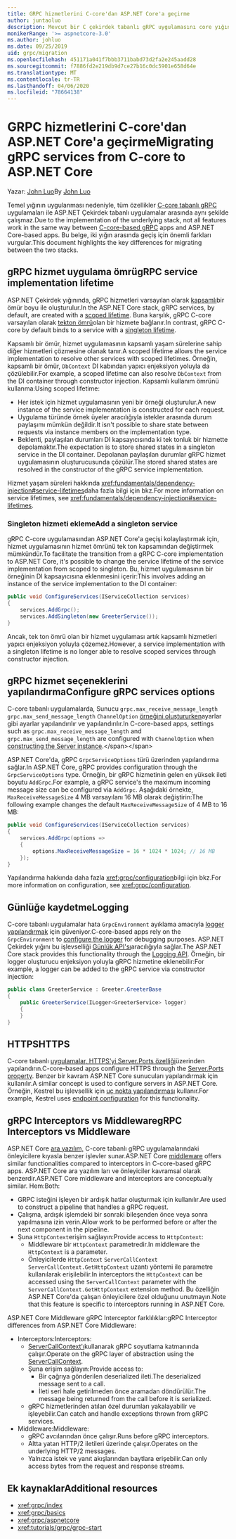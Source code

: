```yaml
---
title: GRPC hizmetlerini C-core'dan ASP.NET Core'a geçirme
author: juntaoluo
description: Mevcut bir C çekirdek tabanlı gRPC uygulamasını core yığınının üzerinde çalıştırmak için nasıl ASP.NET öğrenin.
monikerRange: '>= aspnetcore-3.0'
ms.author: johluo
ms.date: 09/25/2019
uid: grpc/migration
ms.openlocfilehash: 451171a041f7bbb3711babd73d2fa2e245aadd28
ms.sourcegitcommit: f7886fd2e219db9d7ce27b16c0dc5901e658d64e
ms.translationtype: MT
ms.contentlocale: tr-TR
ms.lasthandoff: 04/06/2020
ms.locfileid: "78664138"
---
```

# <a name="migrating-grpc-services-from-c-core-to-aspnet-core"></a><span data-ttu-id="b7a58-103">GRPC hizmetlerini C-core'dan ASP.NET Core'a geçirme</span><span class="sxs-lookup"><span data-stu-id="b7a58-103">Migrating gRPC services from C-core to ASP.NET Core</span></span>

<span data-ttu-id="b7a58-104">Yazar: [John Luo](https://github.com/juntaoluo)</span><span class="sxs-lookup"><span data-stu-id="b7a58-104">By [John Luo](https://github.com/juntaoluo)</span></span>

<span data-ttu-id="b7a58-105">Temel yığının uygulanması nedeniyle, tüm özellikler [C-core tabanlı gRPC](https://grpc.io/blog/grpc-stacks) uygulamaları ile ASP.NET Çekirdek tabanlı uygulamalar arasında aynı şekilde çalışmaz.</span><span class="sxs-lookup"><span data-stu-id="b7a58-105">Due to the implementation of the underlying stack, not all features work in the same way between [C-core-based gRPC](https://grpc.io/blog/grpc-stacks) apps and ASP.NET Core-based apps.</span></span> <span data-ttu-id="b7a58-106">Bu belge, iki yığın arasında geçiş için önemli farkları vurgular.</span><span class="sxs-lookup"><span data-stu-id="b7a58-106">This document highlights the key differences for migrating between the two stacks.</span></span>

## <a name="grpc-service-implementation-lifetime"></a><span data-ttu-id="b7a58-107">gRPC hizmet uygulama ömrü</span><span class="sxs-lookup"><span data-stu-id="b7a58-107">gRPC service implementation lifetime</span></span>

<span data-ttu-id="b7a58-108">ASP.NET Çekirdek yığınında, gRPC hizmetleri varsayılan olarak [kapsamlı](xref:fundamentals/dependency-injection#service-lifetimes)bir ömür boyu ile oluşturulur.</span><span class="sxs-lookup"><span data-stu-id="b7a58-108">In the ASP.NET Core stack, gRPC services, by default, are created with a [scoped lifetime](xref:fundamentals/dependency-injection#service-lifetimes).</span></span> <span data-ttu-id="b7a58-109">Buna karşılık, gRPC C-core varsayılan olarak [tekton ömrü](xref:fundamentals/dependency-injection#service-lifetimes)olan bir hizmete bağlanır.</span><span class="sxs-lookup"><span data-stu-id="b7a58-109">In contrast, gRPC C-core by default binds to a service with a [singleton lifetime](xref:fundamentals/dependency-injection#service-lifetimes).</span></span>

<span data-ttu-id="b7a58-110">Kapsamlı bir ömür, hizmet uygulamasının kapsamlı yaşam sürelerine sahip diğer hizmetleri çözmesine olanak tanır.</span><span class="sxs-lookup"><span data-stu-id="b7a58-110">A scoped lifetime allows the service implementation to resolve other services with scoped lifetimes.</span></span> <span data-ttu-id="b7a58-111">Örneğin, kapsamlı bir ömür, `DbContext` DI kabından yapıcı enjeksiyon yoluyla da çözülebilir.</span><span class="sxs-lookup"><span data-stu-id="b7a58-111">For example, a scoped lifetime can also resolve `DbContext` from the DI container through constructor injection.</span></span> <span data-ttu-id="b7a58-112">Kapsamlı kullanım ömrünü kullanma:</span><span class="sxs-lookup"><span data-stu-id="b7a58-112">Using scoped lifetime:</span></span>

* <span data-ttu-id="b7a58-113">Her istek için hizmet uygulamasının yeni bir örneği oluşturulur.</span><span class="sxs-lookup"><span data-stu-id="b7a58-113">A new instance of the service implementation is constructed for each request.</span></span>
* <span data-ttu-id="b7a58-114">Uygulama türünde örnek üyeler aracılığıyla istekler arasında durum paylaşımı mümkün değildir.</span><span class="sxs-lookup"><span data-stu-id="b7a58-114">It isn't possible to share state between requests via instance members on the implementation type.</span></span>
* <span data-ttu-id="b7a58-115">Beklenti, paylaşılan durumları DI kapsayıcısında ki tek tonluk bir hizmette depolamaktır.</span><span class="sxs-lookup"><span data-stu-id="b7a58-115">The expectation is to store shared states in a singleton service in the DI container.</span></span> <span data-ttu-id="b7a58-116">Depolanan paylaşılan durumlar gRPC hizmet uygulamasının oluşturucusunda çözülür.</span><span class="sxs-lookup"><span data-stu-id="b7a58-116">The stored shared states are resolved in the constructor of the gRPC service implementation.</span></span>

<span data-ttu-id="b7a58-117">Hizmet yaşam süreleri hakkında <xref:fundamentals/dependency-injection#service-lifetimes>daha fazla bilgi için bkz.</span><span class="sxs-lookup"><span data-stu-id="b7a58-117">For more information on service lifetimes, see <xref:fundamentals/dependency-injection#service-lifetimes>.</span></span>

### <a name="add-a-singleton-service"></a><span data-ttu-id="b7a58-118">Singleton hizmeti ekleme</span><span class="sxs-lookup"><span data-stu-id="b7a58-118">Add a singleton service</span></span>

<span data-ttu-id="b7a58-119">gRPC C-core uygulamasından ASP.NET Core'a geçişi kolaylaştırmak için, hizmet uygulamasının hizmet ömrünü tek ton kapsamından değiştirmek mümkündür.</span><span class="sxs-lookup"><span data-stu-id="b7a58-119">To facilitate the transition from a gRPC C-core implementation to ASP.NET Core, it's possible to change the service lifetime of the service implementation from scoped to singleton.</span></span> <span data-ttu-id="b7a58-120">Bu, hizmet uygulamasının bir örneğinin DI kapsayıcısına eklenmesini içerir:</span><span class="sxs-lookup"><span data-stu-id="b7a58-120">This involves adding an instance of the service implementation to the DI container:</span></span>

```csharp
public void ConfigureServices(IServiceCollection services)
{
    services.AddGrpc();
    services.AddSingleton(new GreeterService());
}
```

<span data-ttu-id="b7a58-121">Ancak, tek ton ömrü olan bir hizmet uygulaması artık kapsamlı hizmetleri yapıcı enjeksiyon yoluyla çözemez.</span><span class="sxs-lookup"><span data-stu-id="b7a58-121">However, a service implementation with a singleton lifetime is no longer able to resolve scoped services through constructor injection.</span></span>

## <a name="configure-grpc-services-options"></a><span data-ttu-id="b7a58-122">gRPC hizmet seçeneklerini yapılandırma</span><span class="sxs-lookup"><span data-stu-id="b7a58-122">Configure gRPC services options</span></span>

<span data-ttu-id="b7a58-123">C-core tabanlı uygulamalarda, Sunucu `grpc.max_receive_message_length` `grpc.max_send_message_length` `ChannelOption` [örneğini oluştururken](https://grpc.io/grpc/csharp/api/Grpc.Core.Server.html#Grpc_Core_Server__ctor_System_Collections_Generic_IEnumerable_Grpc_Core_ChannelOption__)ayarlar gibi ayarlar yapılandırılır ve yapılandırılır.</span><span class="sxs-lookup"><span data-stu-id="b7a58-123">In C-core-based apps, settings such as `grpc.max_receive_message_length` and `grpc.max_send_message_length` are configured with `ChannelOption` when [constructing the Server instance](https://grpc.io/grpc/csharp/api/Grpc.Core.Server.html#Grpc_Core_Server__ctor_System_Collections_Generic_IEnumerable_Grpc_Core_ChannelOption__).</span></span>

<span data-ttu-id="b7a58-124">ASP.NET Core'da, gRPC `GrpcServiceOptions` türü üzerinden yapılandırma sağlar.</span><span class="sxs-lookup"><span data-stu-id="b7a58-124">In ASP.NET Core, gRPC provides configuration through the `GrpcServiceOptions` type.</span></span> <span data-ttu-id="b7a58-125">Örneğin, bir gRPC hizmetinin gelen en yüksek ileti boyutu `AddGrpc`.</span><span class="sxs-lookup"><span data-stu-id="b7a58-125">For example, a gRPC service's the maximum incoming message size can be configured via `AddGrpc`.</span></span> <span data-ttu-id="b7a58-126">Aşağıdaki örnekte, `MaxReceiveMessageSize` 4 MB varsayılanı 16 MB olarak değiştirin:</span><span class="sxs-lookup"><span data-stu-id="b7a58-126">The following example changes the default `MaxReceiveMessageSize` of 4 MB to 16 MB:</span></span>

```csharp
public void ConfigureServices(IServiceCollection services)
{
    services.AddGrpc(options =>
    {
        options.MaxReceiveMessageSize = 16 * 1024 * 1024; // 16 MB
    });
}
```

<span data-ttu-id="b7a58-127">Yapılandırma hakkında daha fazla <xref:grpc/configuration>bilgi için bkz.</span><span class="sxs-lookup"><span data-stu-id="b7a58-127">For more information on configuration, see <xref:grpc/configuration>.</span></span>

## <a name="logging"></a><span data-ttu-id="b7a58-128">Günlüğe kaydetme</span><span class="sxs-lookup"><span data-stu-id="b7a58-128">Logging</span></span>

<span data-ttu-id="b7a58-129">C-core tabanlı uygulamalar hata `GrpcEnvironment` ayıklama amacıyla [logger yapılandırmak](https://grpc.io/grpc/csharp/api/Grpc.Core.GrpcEnvironment.html?q=size#Grpc_Core_GrpcEnvironment_SetLogger_Grpc_Core_Logging_ILogger_) için güveniyor.</span><span class="sxs-lookup"><span data-stu-id="b7a58-129">C-core-based apps rely on the `GrpcEnvironment` to [configure the logger](https://grpc.io/grpc/csharp/api/Grpc.Core.GrpcEnvironment.html?q=size#Grpc_Core_GrpcEnvironment_SetLogger_Grpc_Core_Logging_ILogger_) for debugging purposes.</span></span> <span data-ttu-id="b7a58-130">ASP.NET Çekirdek yığını bu işlevselliği [Günlük API'sı](xref:fundamentals/logging/index)aracılığıyla sağlar.</span><span class="sxs-lookup"><span data-stu-id="b7a58-130">The ASP.NET Core stack provides this functionality through the [Logging API](xref:fundamentals/logging/index).</span></span> <span data-ttu-id="b7a58-131">Örneğin, bir logger oluşturucu enjeksiyon yoluyla gRPC hizmetine eklenebilir:</span><span class="sxs-lookup"><span data-stu-id="b7a58-131">For example, a logger can be added to the gRPC service via constructor injection:</span></span>

```csharp
public class GreeterService : Greeter.GreeterBase
{
    public GreeterService(ILogger<GreeterService> logger)
    {
    }
}
```

## <a name="https"></a><span data-ttu-id="b7a58-132">HTTPS</span><span class="sxs-lookup"><span data-stu-id="b7a58-132">HTTPS</span></span>

<span data-ttu-id="b7a58-133">C-core tabanlı [uygulamalar, HTTPS'yi Server.Ports özelliği](https://grpc.io/grpc/csharp/api/Grpc.Core.Server.html#Grpc_Core_Server_Ports)üzerinden yapılandırın.</span><span class="sxs-lookup"><span data-stu-id="b7a58-133">C-core-based apps configure HTTPS through the [Server.Ports property](https://grpc.io/grpc/csharp/api/Grpc.Core.Server.html#Grpc_Core_Server_Ports).</span></span> <span data-ttu-id="b7a58-134">Benzer bir kavram ASP.NET Core sunucuları yapılandırmak için kullanılır.</span><span class="sxs-lookup"><span data-stu-id="b7a58-134">A similar concept is used to configure servers in ASP.NET Core.</span></span> <span data-ttu-id="b7a58-135">Örneğin, Kestrel bu işlevsellik için [uç nokta yapılandırması](xref:fundamentals/servers/kestrel#endpoint-configuration) kullanır.</span><span class="sxs-lookup"><span data-stu-id="b7a58-135">For example, Kestrel uses [endpoint configuration](xref:fundamentals/servers/kestrel#endpoint-configuration) for this functionality.</span></span>

## <a name="grpc-interceptors-vs-middleware"></a><span data-ttu-id="b7a58-136">gRPC Interceptors vs Middleware</span><span class="sxs-lookup"><span data-stu-id="b7a58-136">gRPC Interceptors vs Middleware</span></span>

<span data-ttu-id="b7a58-137">ASP.NET Core [ara yazılım,](xref:fundamentals/middleware/index) C-core tabanlı gRPC uygulamalarındaki önleyicilere kıyasla benzer işlevler sunar.</span><span class="sxs-lookup"><span data-stu-id="b7a58-137">ASP.NET Core [middleware](xref:fundamentals/middleware/index) offers similar functionalities compared to interceptors in C-core-based gRPC apps.</span></span> <span data-ttu-id="b7a58-138">ASP.NET Core ara yazılım ları ve önleyiciler kavramsal olarak benzerdir.</span><span class="sxs-lookup"><span data-stu-id="b7a58-138">ASP.NET Core middleware and interceptors are conceptually similar.</span></span> <span data-ttu-id="b7a58-139">Hem:</span><span class="sxs-lookup"><span data-stu-id="b7a58-139">Both:</span></span>

* <span data-ttu-id="b7a58-140">GRPC isteğini işleyen bir ardışık hatlar oluşturmak için kullanılır.</span><span class="sxs-lookup"><span data-stu-id="b7a58-140">Are used to construct a pipeline that handles a gRPC request.</span></span>
* <span data-ttu-id="b7a58-141">Çalışma, ardışık işlemdeki bir sonraki bileşenden önce veya sonra yapılmasına izin verin.</span><span class="sxs-lookup"><span data-stu-id="b7a58-141">Allow work to be performed before or after the next component in the pipeline.</span></span>
* <span data-ttu-id="b7a58-142">Şuna `HttpContext`erişim sağlayın:</span><span class="sxs-lookup"><span data-stu-id="b7a58-142">Provide access to `HttpContext`:</span></span>
  * <span data-ttu-id="b7a58-143">Middleware bir `HttpContext` parametredir.</span><span class="sxs-lookup"><span data-stu-id="b7a58-143">In middleware the `HttpContext` is a parameter.</span></span>
  * <span data-ttu-id="b7a58-144">Önleyicilerde `HttpContext` `ServerCallContext` `ServerCallContext.GetHttpContext` uzantı yöntemi ile parametre kullanılarak erişilebilir.</span><span class="sxs-lookup"><span data-stu-id="b7a58-144">In interceptors the `HttpContext` can be accessed using the `ServerCallContext` parameter with the `ServerCallContext.GetHttpContext` extension method.</span></span> <span data-ttu-id="b7a58-145">Bu özelliğin ASP.NET Core'da çalışan önleyicilere özel olduğunu unutmayın.</span><span class="sxs-lookup"><span data-stu-id="b7a58-145">Note that this feature is specific to interceptors running in ASP.NET Core.</span></span>

<span data-ttu-id="b7a58-146">ASP.NET Core Middleware gRPC Interceptor farklılıklar:</span><span class="sxs-lookup"><span data-stu-id="b7a58-146">gRPC Interceptor differences from ASP.NET Core Middleware:</span></span>

* <span data-ttu-id="b7a58-147">Interceptors:</span><span class="sxs-lookup"><span data-stu-id="b7a58-147">Interceptors:</span></span>
  * <span data-ttu-id="b7a58-148">[ServerCallContext'ı](https://grpc.io/grpc/csharp/api/Grpc.Core.ServerCallContext.html)kullanarak gRPC soyutlama katmanında çalışır.</span><span class="sxs-lookup"><span data-stu-id="b7a58-148">Operate on the gRPC layer of abstraction using the [ServerCallContext](https://grpc.io/grpc/csharp/api/Grpc.Core.ServerCallContext.html).</span></span>
  * <span data-ttu-id="b7a58-149">Şuna erişim sağlayın:</span><span class="sxs-lookup"><span data-stu-id="b7a58-149">Provide access to:</span></span>
    * <span data-ttu-id="b7a58-150">Bir çağrıya gönderilen deserialized ileti.</span><span class="sxs-lookup"><span data-stu-id="b7a58-150">The deserialized message sent to a call.</span></span>
    * <span data-ttu-id="b7a58-151">İleti seri hale getirilmeden önce aramadan döndürülür.</span><span class="sxs-lookup"><span data-stu-id="b7a58-151">The message being returned from the call before it is serialized.</span></span>
  * <span data-ttu-id="b7a58-152">gRPC hizmetlerinden atılan özel durumları yakalayabilir ve işleyebilir.</span><span class="sxs-lookup"><span data-stu-id="b7a58-152">Can catch and handle exceptions thrown from gRPC services.</span></span>
* <span data-ttu-id="b7a58-153">Middleware:</span><span class="sxs-lookup"><span data-stu-id="b7a58-153">Middleware:</span></span>
  * <span data-ttu-id="b7a58-154">gRPC avcılarından önce çalışır.</span><span class="sxs-lookup"><span data-stu-id="b7a58-154">Runs before gRPC interceptors.</span></span>
  * <span data-ttu-id="b7a58-155">Altta yatan HTTP/2 iletileri üzerinde çalışır.</span><span class="sxs-lookup"><span data-stu-id="b7a58-155">Operates on the underlying HTTP/2 messages.</span></span>
  * <span data-ttu-id="b7a58-156">Yalnızca istek ve yanıt akışlarından baytlara erişebilir.</span><span class="sxs-lookup"><span data-stu-id="b7a58-156">Can only access bytes from the request and response streams.</span></span>

## <a name="additional-resources"></a><span data-ttu-id="b7a58-157">Ek kaynaklar</span><span class="sxs-lookup"><span data-stu-id="b7a58-157">Additional resources</span></span>

* <xref:grpc/index>
* <xref:grpc/basics>
* <xref:grpc/aspnetcore>
* <xref:tutorials/grpc/grpc-start>
